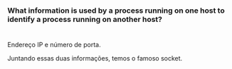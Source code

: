 ### What information is used by a process running on one host to identify a process running on another host?

#

Endereço IP e número de porta.

Juntando essas duas informações, temos o famoso socket.